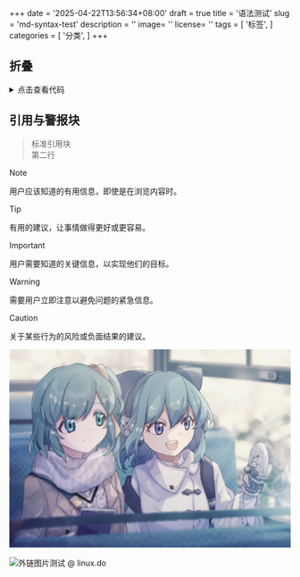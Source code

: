 +++
date = '2025-04-22T13:56:34+08:00'
draft = true
title = '语法测试'
slug = 'md-syntax-test'
description = ''
image= ''
license= ''
tags = [
    '标签',
]
categories = [
    '分类',
]
+++
## 折叠

<details>
<summary>点击查看代码</summary>

```java
System.out.println("Hello to see U!");
```
</details>

## 引用与警报块

> 标准引用块  
> 第二行

> [!NOTE]  
> 用户应该知道的有用信息，即使是在浏览内容时。

> [!TIP]  
> 有用的建议，让事情做得更好或更容易。

> [!IMPORTANT]  
> 用户需要知道的关键信息，以实现他们的目标。

> [!WARNING]  
> 需要用户立即注意以避免问题的紧急信息。

> [!CAUTION]  
> 关于某些行为的风险或负面结果的建议。

![内链图片测试](background.jpg)

![外链图片测试 @ linux.do](https://linux.do/uploads/default/original/4X/b/8/7/b87a2eb1c6ea7f4b14e07df047ab4a5fa4b0f42a.jpeg)